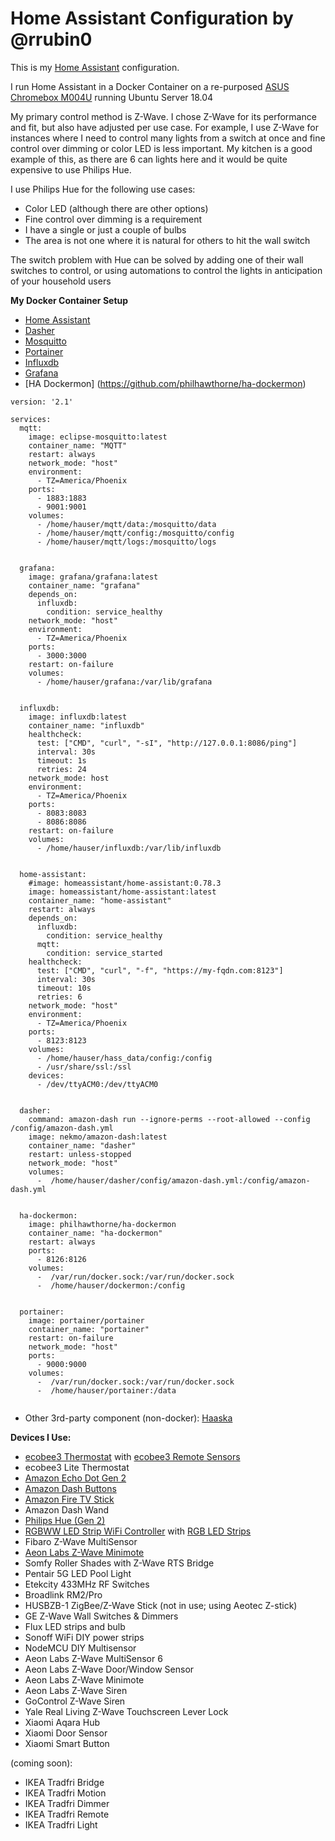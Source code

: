 
# Home Assistant Configuration by @rrubin0
This is my [Home Assistant](https://home-assistant.io/) configuration.

I run Home Assistant in a Docker Container on a re-purposed [ASUS Chromebox M004U](https://amzn.to/1rdaB85) running Ubuntu Server 18.04

My primary control method is Z-Wave. I chose Z-Wave for its performance and fit, but also have adjusted per use case. For example, I use Z-Wave for instances where I need to control many lights from a switch at once and fine control over dimming or color LED is less important. My kitchen is a good example of this, as there are 6 can lights here and it would be quite expensive to use Philips Hue.

I use Philips Hue for the following use cases:
- Color LED (although there are other options)
- Fine control over dimming is a requirement
- I have a single or just a couple of bulbs
- The area is not one where it is natural for others to hit the wall switch

The switch problem with Hue can be solved by adding one of their wall switches to control, or using automations to control the lights in anticipation of your household users


**My Docker Container Setup**
* [Home Assistant](https://home-assistant.io)
* [Dasher](https://github.com/Nekmo/amazon-dash)
* [Mosquitto](https://hub.docker.com/_/eclipse-mosquitto/)
* [Portainer](https://portainer.io)
* [Influxdb](https://www.influxdb.com)
* [Grafana](https://grafana.com)
* [HA Dockermon] (https://github.com/philhawthorne/ha-dockermon)
```
version: '2.1'

services:
  mqtt:
    image: eclipse-mosquitto:latest
    container_name: "MQTT"
    restart: always
    network_mode: "host"
    environment:
      - TZ=America/Phoenix
    ports:
      - 1883:1883
      - 9001:9001
    volumes:
      - /home/hauser/mqtt/data:/mosquitto/data
      - /home/hauser/mqtt/config:/mosquitto/config
      - /home/hauser/mqtt/logs:/mosquitto/logs


  grafana:
    image: grafana/grafana:latest
    container_name: "grafana"
    depends_on:
      influxdb:
        condition: service_healthy
    network_mode: "host"
    environment:
      - TZ=America/Phoenix
    ports:
      - 3000:3000
    restart: on-failure
    volumes:
      - /home/hauser/grafana:/var/lib/grafana


  influxdb:
    image: influxdb:latest
    container_name: "influxdb"
    healthcheck: 
      test: ["CMD", "curl", "-sI", "http://127.0.0.1:8086/ping"]
      interval: 30s
      timeout: 1s
      retries: 24
    network_mode: host
    environment:
      - TZ=America/Phoenix
    ports:
      - 8083:8083
      - 8086:8086
    restart: on-failure
    volumes:
      - /home/hauser/influxdb:/var/lib/influxdb


  home-assistant:
    #image: homeassistant/home-assistant:0.78.3
    image: homeassistant/home-assistant:latest
    container_name: "home-assistant"
    restart: always
    depends_on:
      influxdb:
        condition: service_healthy
      mqtt:
        condition: service_started
    healthcheck:
      test: ["CMD", "curl", "-f", "https://my-fqdn.com:8123"]
      interval: 30s
      timeout: 10s
      retries: 6
    network_mode: "host"
    environment:
      - TZ=America/Phoenix
    ports:
      - 8123:8123
    volumes:
      - /home/hauser/hass_data/config:/config
      - /usr/share/ssl:/ssl
    devices:
      - /dev/ttyACM0:/dev/ttyACM0


  dasher:
    command: amazon-dash run --ignore-perms --root-allowed --config /config/amazon-dash.yml
    image: nekmo/amazon-dash:latest
    container_name: "dasher"
    restart: unless-stopped
    network_mode: "host"
    volumes:
      -  /home/hauser/dasher/config/amazon-dash.yml:/config/amazon-dash.yml


  ha-dockermon:
    image: philhawthorne/ha-dockermon
    container_name: "ha-dockermon"
    restart: always
    ports:
      - 8126:8126
    volumes:
      -  /var/run/docker.sock:/var/run/docker.sock
      -  /home/hauser/dockermon:/config


  portainer:
    image: portainer/portainer
    container_name: "portainer"
    restart: on-failure
    network_mode: "host"
    ports:
      - 9000:9000
    volumes:
      -  /var/run/docker.sock:/var/run/docker.sock
      -  /home/hauser/portainer:/data


```

* Other 3rd-party component (non-docker): [Haaska](https://github.com/mike-grant/haaska)


**Devices I Use:**
* [ecobee3 Thermostat](http://amzn.to/2iD0v0z) with [ecobee3 Remote Sensors](http://amzn.to/2iCZFRw)
* ecobee3 Lite Thermostat
* [Amazon Echo Dot Gen 2](http://amzn.to/2hvCexj)
* [Amazon Dash Buttons](http://amzn.to/2i6acYv)
* [Amazon Fire TV Stick](http://amzn.to/2iD9uPx)
* Amazon Dash Wand
* [Philips Hue (Gen 2)](http://amzn.to/2hvyzzK)
* [RGBWW LED Strip WiFi Controller](http://amzn.to/2i6mUqn) with [RGB LED Strips](http://amzn.to/2i68N42)
* Fibaro Z-Wave MultiSensor
* [Aeon Labs Z-Wave Minimote](http://amzn.to/2igetsU)
* Somfy Roller Shades with Z-Wave RTS Bridge
* Pentair 5G LED Pool Light
* Etekcity 433MHz RF Switches
* Broadlink RM2/Pro
* HUSBZB-1 ZigBee/Z-Wave Stick (not in use; using Aeotec Z-stick)
* GE Z-Wave Wall Switches & Dimmers
* Flux LED strips and bulb
* Sonoff WiFi DIY power strips
* NodeMCU DIY Multisensor
* Aeon Labs Z-Wave MultiSensor 6
* Aeon Labs Z-Wave Door/Window Sensor
* Aeon Labs Z-Wave Minimote
* Aeon Labs Z-Wave Siren
* GoControl Z-Wave Siren
* Yale Real Living Z-Wave Touchscreen Lever Lock
* Xiaomi Aqara Hub
* Xiaomi Door Sensor
* Xiaomi Smart Button

(coming soon):
* IKEA Tradfri Bridge
* IKEA Tradfri Motion
* IKEA Tradfri Dimmer
* IKEA Tradfri Remote
* IKEA Tradfri Light